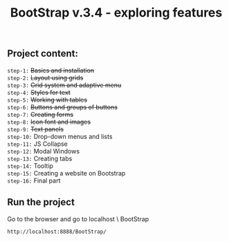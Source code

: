 <p align="center">
    <h1 align="center">
         BootStrap v.3.4 - exploring features
    </h1>
    <br>
</p>

Project content:
-------------------
`step-1:` ~~Basics and installation~~ <br>
`step-2:` ~~Layout using grids~~ <br>
`step-3:` ~~Grid system and adaptive menu~~ <br>
`step-4:` ~~Styles for text~~ <br>
`step-5:` ~~Working with tables~~ <br>
`step-6:` ~~Buttons and groups of buttons~~ <br>
`step-7:` ~~Creating forms~~ <br>
`step-8:` ~~Icon font and images~~ <br>
`step-9:` ~~Text panels~~ <br>
`step-10:` Drop-down menus and lists <br>
`step-11:` JS Collapse <br>
`step-12:` Modal Windows <br>
`step-13:` Creating tabs <br>
`step-14:` Tooltip <br>
`step-15:` Creating a website on Bootstrap <br>
`step-16:` Final part <br>

Run the project
--------------
Go to the browser and go to localhost \ BootStrap

~~~
http://localhost:8888/BootStrap/
~~~

